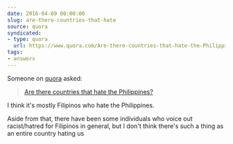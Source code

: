 ```yaml
---
date: 2016-04-09 00:00:00
slug: are-there-countries-that-hate
source: quora
syndicated:
- type: quora
  url: https://www.quora.com/Are-there-countries-that-hate-the-Philippines/answer/Roy-Tang
tags:
- answers
---
```


Someone on [quora](https://quora.com) asked:

> [Are there countries that hate the Philippines?](https://www.quora.com/Are-there-countries-that-hate-the-Philippines/answer/Roy-Tang)


I think it's mostly Filipinos who hate the Philippines.

Aside from that, there have been some individuals who voice out racist/hatred for Filipinos in general, but I don't think there's such a thing as an entire country hating us